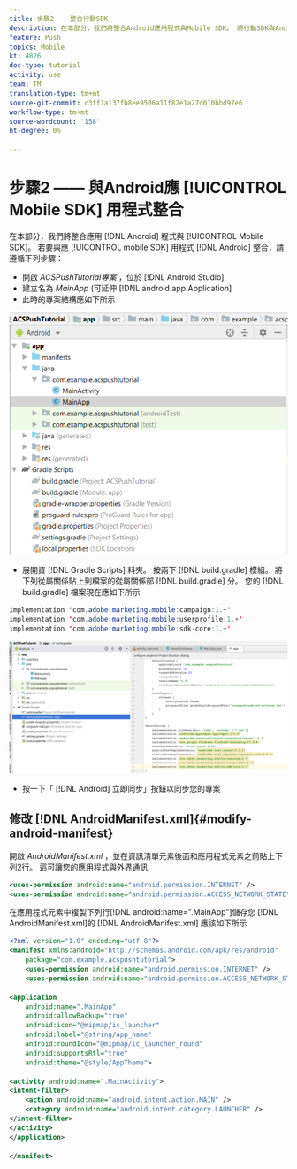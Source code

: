 ```yaml
---
title: 步驟2 —— 整合行動SDK
description: 在本部分，我們將整合Android應用程式與Mobile SDK。 將行動SDK與Android應用程式整合
feature: Push
topics: Mobile
kt: 4826
doc-type: tutorial
activity: use
team: TM
translation-type: tm+mt
source-git-commit: c3ff1a137fb8ee9506a11f82e1a27d010bbd97e6
workflow-type: tm+mt
source-wordcount: '158'
ht-degree: 0%

---
```


# 步驟2 —— 與Android應 [!UICONTROL Mobile SDK] 用程式整合

在本部分，我們將整合應用 [!DNL Android] 程式與 [!UICONTROL Mobile SDK]。 若要與應 [!UICONTROL mobile SDK] 用程式 [!DNL Android] 整合，請遵循下列步驟：

* 開啟 *ACSPushTutorial專案* ，位於 [!DNL Android Studio]
* 建立名為 *MainApp* (可延伸 [!DNL android.app.Application]
* 此時的專案結構應如下所示

![主應用程式](assets/android-main-app.PNG)

* 展開資 [!DNL Gradle Scripts] 料夾。 按兩下 [!DNL build.gradle] 模組。 將下列從屬關係貼上到檔案的從屬關係部 [!DNL build.gradle] 分。 您的 [!DNL build.gradle] 檔案現在應如下所示

```java
implementation 'com.adobe.marketing.mobile:campaign:1.+'
implementation 'com.adobe.marketing.mobile:userprofile:1.+'
implementation 'com.adobe.marketing.mobile:sdk-core:1.+'
```

![模組格式](assets/module-build-gradle.PNG)

* 按一下「 [!DNL Android] 立即同步」按鈕以同步您的專案

## 修改 [!DNL AndroidManifest.xml]{#modify-android-manifest}

開啟 *AndroidManifest.xml* ，並在資訊清單元素後面和應用程式元素之前貼上下列2行。 這可讓您的應用程式與外界通訊

```xml
<uses-permission android:name="android.permission.INTERNET" />
<uses-permission android:name="android.permission.ACCESS_NETWORK_STATE" />
```

在應用程式元素中複製下列行[!DNL android:name=".MainApp"]儲存您 [!DNL AndroidManifest.xml]的 [!DNL AndroidManifest.xml] 應該如下所示

```xml
<?xml version="1.0" encoding="utf-8"?>
<manifest xmlns:android="http://schemas.android.com/apk/res/android"
    package="com.example.acspushtutorial">
    <uses-permission android:name="android.permission.INTERNET" />
    <uses-permission android:name="android.permission.ACCESS_NETWORK_STATE" />

<application
    android:name=".MainApp"
    android:allowBackup="true"
    android:icon="@mipmap/ic_launcher"
    android:label="@string/app_name"
    android:roundIcon="@mipmap/ic_launcher_round"
    android:supportsRtl="true"
    android:theme="@style/AppTheme">

<activity android:name=".MainActivity">
<intent-filter>
    <action android:name="android.intent.action.MAIN" />
    <category android:name="android.intent.category.LAUNCHER" />
</intent-filter>
</activity>
</application>

</manifest>
```
